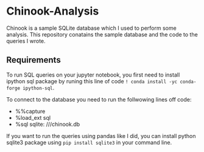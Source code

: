 # Chinook-Analysis
Chinook is a sample SQLite database which I used to perform some analysis.
This repository conatains the sample database and the code to the queries I wrote.

## Requirements 
To run SQL queries on your jupyter notebook, you first need to install ipython sql package by runing this line of code `! conda install -yc conda-forge ipython-sql`. 

To connect to the database you need to run the follwowing lines off code:
* %%capture
* %load_ext sql
* %sql sqlite: ///chinook.db

If you want to run the queries using pandas like I did, you can install python sqlite3 package using `pip install sqlite3` in your command line.

